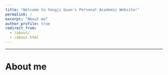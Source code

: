 ```yaml
---
title: "Welcome to Yongji Guan's Personal Academic Website!"
permalink: /
excerpt: "About me"
author_profile: true
redirect_from: 
  - /about/
  - /about.html
---
```


<body>
	<hr/>
</body>

About me
======
<html lang="en">
<head>
	<meta charset="UTF-8">
	<meta name="viewport" content="width=device-width, initial-scale=1.0">
	<meta http-equiv="X-UA-Compatible" content="ie=edge">
	<title></title>
	<style>
		.block
		{
			width: 100%; 		/* 定义一个大盒子,宽度100% */
		}
		.block_img_right
		{		                /* 第二个盒子 */
			float: right; 		/* 要右浮动 */
			margin-left: 30px;  /* 为了让图片和文字不贴着,左外边距定义30px */
		}
		.block_txt_left
		{		                /* 定义第三盒子 */
			
			float: right; 		/* 要左浮动 */
			font-size: 18px;  	/* 设置字体大小 */
			line-height: 1.6;	/* 设置行距 */
			width: 100px
			text-align: justify;
			text-justify: inter-ideograph
		}
		img{
			width: 280px;		/* 标签样式,让图片宽度240px */
			height: auto;		/* 高度自动,随它去吧 */
		}
	</style>
</head>
<body>
	<div class="block">
		<div class="block_img_right"><img src="https://yongjiguan.github.io/images/GYJ.jpg"/></div>
		<div class="block_txt_left">	
		
		</div>
	</div>
</body>
</html>	

<div style="font-size:18px;width:150;text-align:justify;text-justify:inter-ideograph">
Yongji Guan was born in 1991 in Gansu, China. He graduated with a B.S. degree from <a href="http://www.lzu.edu.cn">Lanzhou University</a> in 2014. In 2019, he received his Ph.D. degree (supervised by Prof. Xiaoping Zhang and Prof. Youquan Deng) on the nanowetting and energy harvesting of ionic liquids using computational calculations from school of Information Science and Engineering, Lanzhou University. He is working currently as a postdoctoral research fellow at department of chemistry in <a href="http://www.imperial.ac.uk">Imperial College London</a>, advised by Prof. Tom Welton. His current research interest include the nanowetting behaviour of ionic liquids, dynamic behaviour of ionic liquids in external field, vibrational spectrum change of ionic liquids through computational calculations.
</div><br>

Academic news
======
<div style="width:100%; height:300px; overflow:auto;">
  * 2020.05.09
      * <div style="font-size:18px;width:150;text-align:justify;text-justify:inter-ideograph">The 12th Journal paper <b>In-Depth Investigation on THz Spectrum of 1-Butyl-3-Methylimidazolium Dicyanamide Spreading on Graphene Surface by Computational Calculation</b> is accepted by <b>Journal of Molecular Liquids</b>.</div>
  * 2020.05.08
      * <div style="font-size:18px;width:150;text-align:justify;text-justify:inter-ideograph">The 11th Journal paper <b>Vibrational Spectrum of 1-Ethyl-3-Methylimidazolium Tetrafluoroborate on Graphene Surface</b> is accepted by <b>Journal of Molecular Liquids</b>.</div>
  * 2020.03.19
      * <div style="font-size:18px;width:150;text-align:justify;text-justify:inter-ideograph">The 10th Journal paper <b>Atomistic Insight into Changes in the Vibrational Spectrum of Ionic Liquids under External Electric Field</b> is accepted by <b>Acta Physico-Chimica Sinica</b>.</div>
  * 2019.12.09
      * <div style="font-size:18px;width:150;text-align:justify;text-justify:inter-ideograph">The 9th Journal paper <b>Photoelectrocatalytic Reduction of CO<sub>2</sub> to Paraffin Using P-N Heterojunctions</b> is accepted by <b>iScience</b>.</div>
  * 2019.10.03 
      * <div style="font-size:18px;width:150;text-align:justify;text-justify:inter-ideograph">I start my postdoctoral research in Prof. <a href="https://www.imperial.ac.uk/people/t.welton">Welton's group</a> at molecular science research hub in department of chemistry, Imperial College London, UK. </div>
  * 2019.05.18 
      * <div style="font-size:18px;width:150;text-align:justify;text-justify:inter-ideograph">I complet my PhD dissertation defense and then receive my PhD in School of Information Science and Engineering, Lanzhou University, China.</div>
  * 2019.04.08 
      * <div style="font-size:18px;width:150;text-align:justify;text-justify:inter-ideograph">I obtain <b>the International Teacher Postdoctoral Scholarship Fund of Lanzhou University</b> in School of Information Science and Engineering, Lanzhou University, China.</div>
  * 2019.03.01
      * <div style="font-size:18px;width:150;text-align:justify;text-justify:inter-ideograph">The 8th Journal paper <b>Highly Efficient and Non-Precious Metal for the Li-SOCl<sub>2</sub> Battery Using Nitrogen Doped Carbon Supported Cu Nanoparticles</b> is accepted by <b>J Electrochem Soc</b>.</div>
  * 2019.01.24
      * <div style="font-size:18px;width:150;text-align:justify;text-justify:inter-ideograph">The 7th Journal paper <b>Ultrabroadband metamaterial absorbers based on ionic liquids</b> is accepted by <b>Appl Phys A</b>.</div>
  * 2019.01.23
      * <div style="font-size:18px;width:150;text-align:justify;text-justify:inter-ideograph">The 6th Journal paper <b>Microwave-Absorbing Properties of Room-Temperature Ionic Liquids</b> is accepted by <b>J Phys Chem C</b>.</div>
  * 2019.01.04
      * <div style="font-size:18px;width:150;text-align:justify;text-justify:inter-ideograph">The 5th Journal paper <b>Ionic Liquid Filled Single-Walled Carbon Nanotubes for Flow-Induced Energy Harvesting</b> is accepted by <b>J Phys Chem C</b>.</div>
  * 2018.10.31 
      * <div style="font-size:18px;width:150;text-align:justify;text-justify:inter-ideograph">I take part in <b>the 6th Asian Pacific Congress on Ionic Liquid & Green Processes (APCIL-6)</b> and give oral and poster prentation in Tottori, Japan.</div>
  * 2018.05.24
      * <div style="font-size:18px;width:150;text-align:justify;text-justify:inter-ideograph">The 4th Journal paper <b>Flow-Induced Voltage Generation by Driving Imidazolium-Based Ionic Liquids Over a Graphene Nano-Channel</b> is accepted by <b>J Mater Chem A</b>.</div>
  * 2018.01.05
      * <div style="font-size:18px;width:150;text-align:justify;text-justify:inter-ideograph">The 3th Journal paper <b>Influence of External Electric Field on Vibrational Spectrum of Imidazolium-Based Ionic Liquids Probed by Molecular Dynamics Simulation</b> is accepted by <b>Acta Physico-Chimica Sinica</b>.</div>
  * 2017.09.21
      * <div style="font-size:18px;width:150;text-align:justify;text-justify:inter-ideograph">The 2th Journal paper <b>Dynamic Three-Dimensional Nanowetting Behavior of Imidazolium-Based Ionic Liquids Probed by Molecular Dynamics Simulation</b> is accepted by <b>J Phys Chem C</b>.</div>	 
  * 2017.06.08 
      * <div style="font-size:18px;width:150;text-align:justify;text-justify:inter-ideograph">I attend <b>the 2017-Lammps Molecular Dynamics Simulation Summer Application Technology Conference</b> in conference center of Beijing Institute of Applied Physics and Computational Mathematics, Beijing, China.</div>
  * 2016.11.10
      * <div style="font-size:18px;width:150;text-align:justify;text-justify:inter-ideograph">The 1st Conference paper <b>Near infrared plasmonic optical trapping based on hybrid metal nanorod</b> is added to <b>IEEE Xplore</b>.	</div>  
  * 2016.09.24
      * <div style="font-size:18px;width:150;text-align:justify;text-justify:inter-ideograph">I attent <b>the 8th International Conference on Molecular Simulations and Informatics Technology Application (8th-ICMS&I)</b> and give oral and poster prentation in Dalian, China.</div>
  * 2016.03.09
      * <div style="font-size:18px;width:150;text-align:justify;text-justify:inter-ideograph">The 1st Journal paper <b>Flow-Induced Voltage Generation by Moving a Nano-Sized Ionic Liquids Droplet over a Graphene Sheet: Molecular Dynamics Simulation</b> is accepted by <b>The Journal of Chemical Physics</b>.</div>
</div> 

For more info
======
<div style="font-size:18px;width:150;text-align:justify;text-justify:inter-ideograph">
	More info about Yongji Guan's personal academic website can be found in <a href="https://yongjiguan.github.io">Yongji Guan's website</a>. The Yongji Guan's website includes his <a href="https://yongjiguan.github.io//publications/">Publications</a>, <a href="https://yongjiguan.github.io//talks/">Talks</a>, <a href="https://yongjiguan.github.io//teaching/">Teaching</a>, <a href="https://yongjiguan.github.io//cv/">CV/Bio</a>, <a href="https://yongjiguan.github.io//portfolio/">Portfolio</a>, <a href="https://yongjiguan.github.io//year-archive/">Blog Posts</a>, <a href="https://yongjiguan.github.io//contact/">Contact</a> and <a href="https://yongjiguan.github.io//Links/">Links</a>, which might be helpful for you to know him.
</div>